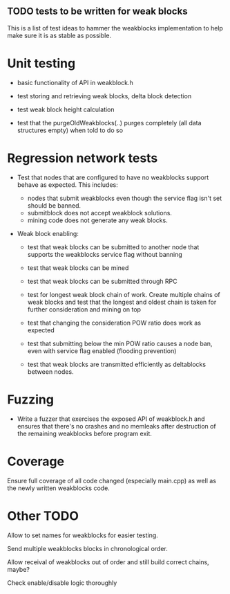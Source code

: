 TODO tests to be written for weak blocks
----------------------------------------

This is a list of test ideas to hammer the weakblocks implementation
to help make sure it is as stable as possible.

Unit testing
============
 - basic functionality of API in weakblock.h

 - test storing and retrieving weak blocks, delta block detection

 - test weak block height calculation

 - test that the purgeOldWeakblocks(..) purges completely (all data
   structures empty) when told to do so


Regression network tests
========================
- Test that nodes that are configured to have no weakblocks support behave
  as expected. This includes:
     - nodes that submit weakblocks even though the service flag isn't set
       should be banned.
     - submitblock does not accept weakblock solutions.
     - mining code does not generate any weak blocks.

- Weak block enabling:
  - test that weak blocks can be submitted to another node that supports
    the weakblocks service flag without banning

  - test that weak blocks can be mined

  - test that weak blocks can be submitted through RPC

  - test for longest weak block chain of work. Create multiple chains
  of weak blocks and test that the longest and oldest chain is taken
  for further consideration and mining on top

  - test that changing the consideration POW ratio does work as expected

  - test that submitting below the min POW ratio causes a node ban, even
    with service flag enabled (flooding prevention)

  - test that weak blocks are transmitted efficiently as deltablocks between
    nodes.

Fuzzing
=======
- Write a fuzzer that exercises the exposed API of weakblock.h and
ensures that there's no crashes and no memleaks after destruction
of the remaining weakblocks before program exit.

Coverage
========
Ensure full coverage of all code changed (especially main.cpp) as well as
the newly written weakblocks code.


Other TODO
==========
Allow to set names for weakblocks for easier testing.

Send multiple weakblocks blocks in chronological order.

Allow receival of weakblocks out of order and still build correct chains, maybe?

Check enable/disable logic thoroughly
